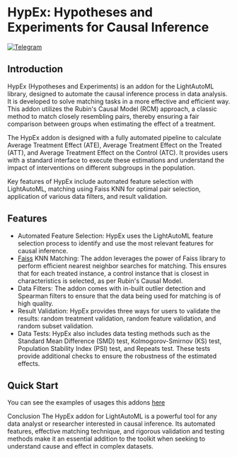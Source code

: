 # HypEx: Hypotheses and Experiments for Causal Inference

[![Telegram](https://img.shields.io/badge/chat-on%20Telegram-2ba2d9.svg)](https://t.me/lamamatcher)

## Introduction
HypEx (Hypotheses and Experiments) is an addon for the LightAutoML library, designed to automate the causal inference process in data analysis. It is developed to solve matching tasks in a more effective and efficient way. This addon utilizes the Rubin's Causal Model (RCM) approach, a classic method to match closely resembling pairs, thereby ensuring a fair comparison between groups when estimating the effect of a treatment.

The HypEx addon is designed with a fully automated pipeline to calculate Average Treatment Effect (ATE), Average Treatment Effect on the Treated (ATT), and Average Treatment Effect on the Control (ATC). It provides users with a standard interface to execute these estimations and understand the impact of interventions on different subgroups in the population.

Key features of HypEx include automated feature selection with LightAutoML, matching using Faiss KNN for optimal pair selection, application of various data filters, and result validation.

## Features
- Automated Feature Selection: HypEx uses the LightAutoML feature selection process to identify and use the most relevant features for causal inference.
- [Faiss](https://github.com/facebookresearch/faiss) KNN Matching: The addon leverages the power of Faiss library to perform efficient nearest neighbor searches for matching. This ensures that for each treated instance, a control instance that is closest in characteristics is selected, as per Rubin's Causal Model.
- Data Filters: The addon comes with in-built outlier detection and Spearman filters to ensure that the data being used for matching is of high quality.
- Result Validation: HypEx provides three ways for users to validate the results: random treatment validation, random feature validation, and random subset validation.
- Data Tests: HypEx also includes data testing methods such as the Standard Mean Difference (SMD) test, Kolmogorov-Smirnov (KS) test, Population Stability Index (PSI) test, and Repeats test. These tests provide additional checks to ensure the robustness of the estimated effects.

## Quick Start
You can see the examples of usages this addons [here](https://github.com/sb-ai-lab/LightAutoML/blob/master/examples/tutorials/Tutorial_12_Matching.ipynb)

Conclusion
The HypEx addon for LightAutoML is a powerful tool for any data analyst or researcher interested in causal inference. Its automated features, effective matching technique, and rigorous validation and testing methods make it an essential addition to the toolkit when seeking to understand cause and effect in complex datasets.

